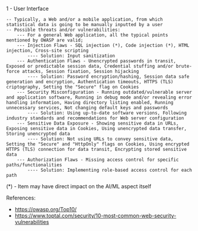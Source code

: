 1 - User Interface

	-- Typically, a Web and/or a mobile application, from which statistical data is going to be manually inputted by a user
	-- Possible threats and/or vulnerabilities:
		--- For a general Web application, all the typical points mentioned by OWASP are valid;
		--- Injection Flaws - SQL injection (*), Code injection (*), HTML injection, Cross-site scripting
			---- Solution: Input sanitization
		--- Authentication Flaws - Unencrypted passwords in transit, Exposed or predictable session data, Credential stuffing and/or brute-force attacks, Session fixation, Session hijacking
			---- Solution: Password encryption/hashing, Session data safe generation and encryption, Authentication timeouts, HTTPS (TLS) criptography, Setting the "Secure" flag on Cookies
		--- Security Misconfiguration - Running outdated/vulnerable server and application software, Running in debug mode and/or revealing error handling information, Having directory listing enabled, Running unnecessary services, Not changing default keys and passwords
			---- Solution: Using up-to-date software versions, Following industry standards and recommendations for Web server configuration
		--- Sensitive Data Exposure - Showing sensitive data in URLs, Exposing sensitive data in Cookies, Using unencrypted data transfer, Storing unencrypted data
			---- Solution: Not using URLs to convey sensitive data, Setting the "Secure" and "HttpOnly" flags on Cookies, Using encrypted HTTPS (TLS) connection for data transit, Encrypting stored sensitive data
		--- Authorization Flaws - Missing access control for specific paths/functionalities
			---- Solution: Implementing role-based access control for each path

(*) - Item may have direct impact on the AI/ML aspect itself

References:

- https://owasp.org/Top10/
- https://www.toptal.com/security/10-most-common-web-security-vulnerabilities
